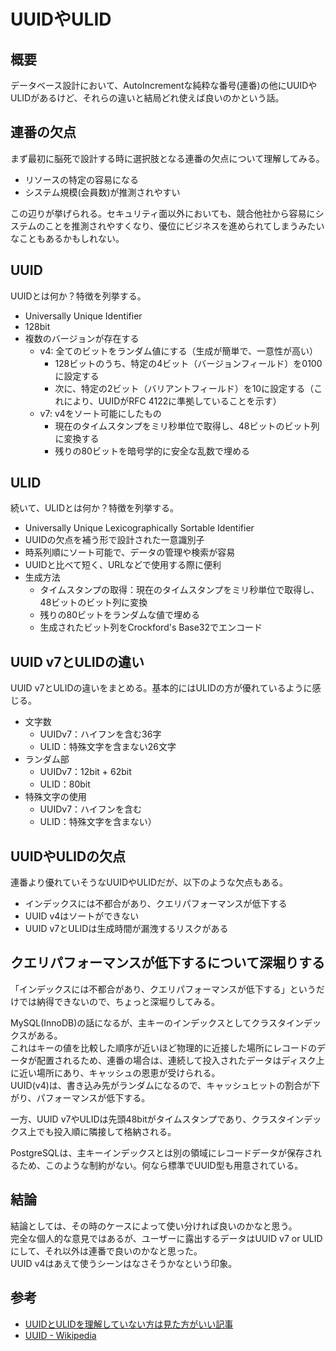 # UUIDやULID

## 概要

データベース設計において、AutoIncrementな純粋な番号(連番)の他にUUIDやULIDがあるけど、それらの違いと結局どれ使えば良いのかという話。

## 連番の欠点

まず最初に脳死で設計する時に選択肢となる連番の欠点について理解してみる。

- リソースの特定の容易になる
- システム規模(会員数)が推測されやすい

この辺りが挙げられる。セキュリティ面以外においても、競合他社から容易にシステムのことを推測されやすくなり、優位にビジネスを進められてしまうみたいなこともあるかもしれない。

## UUID

UUIDとは何か？特徴を列挙する。

- Universally Unique Identifier
- 128bit
- 複数のバージョンが存在する
  - v4: 全てのビットをランダム値にする（生成が簡単で、一意性が高い）
    - 128ビットのうち、特定の4ビット（バージョンフィールド）を0100に設定する
    - 次に、特定の2ビット（バリアントフィールド）を10に設定する（これにより、UUIDがRFC 4122に準拠していることを示す）
  - v7: v4をソート可能にしたもの
    - 現在のタイムスタンプをミリ秒単位で取得し、48ビットのビット列に変換する
    - 残りの80ビットを暗号学的に安全な乱数で埋める
  
## ULID

続いて、ULIDとは何か？特徴を列挙する。

- Universally Unique Lexicographically Sortable Identifier
- UUIDの欠点を補う形で設計された一意識別子
- 時系列順にソート可能で、データの管理や検索が容易
- UUIDと比べて短く、URLなどで使用する際に便利
- 生成方法
  - タイムスタンプの取得：現在のタイムスタンプをミリ秒単位で取得し、48ビットのビット列に変換
  - 残りの80ビットをランダムな値で埋める
  - 生成されたビット列をCrockford's Base32でエンコード

## UUID v7とULIDの違い

UUID v7とULIDの違いをまとめる。基本的にはULIDの方が優れているように感じる。

- 文字数
  - UUIDv7：ハイフンを含む36字
  - ULID：特殊文字を含まない26文字
- ランダム部
  - UUIDv7：12bit + 62bit
  - ULID：80bit
- 特殊文字の使用
  - UUIDv7：ハイフンを含む
  - ULID：特殊文字を含まない）

## UUIDやULIDの欠点

連番より優れていそうなUUIDやULIDだが、以下のような欠点もある。

- インデックスには不都合があり、クエリパフォーマンスが低下する
- UUID v4はソートができない
- UUID v7とULIDは生成時間が漏洩するリスクがある

## クエリパフォーマンスが低下するについて深堀りする

「インデックスには不都合があり、クエリパフォーマンスが低下する」というだけでは納得できないので、ちょっと深堀りしてみる。

MySQL(InnoDB)の話になるが、主キーのインデックスとしてクラスタインデックスがある。  
これはキーの値を比較した順序が近いほど物理的に近接した場所にレコードのデータが配置されるため、連番の場合は、連続して投入されたデータはディスク上に近い場所にあり、キャッシュの恩恵が受けられる。  
UUID(v4)は、書き込み先がランダムになるので、キャッシュヒットの割合が下がり、パフォーマンスが低下する。

一方、UUID v7やULIDは先頭48bitがタイムスタンプであり、クラスタインデックス上でも投入順に隣接して格納される。

PostgreSQLは、主キーインデックスとは別の領域にレコードデータが保存されるため、このような制約がない。何なら標準でUUID型も用意されている。

## 結論

結論としては、その時のケースによって使い分ければ良いのかなと思う。  
完全な個人的な意見ではあるが、ユーザーに露出するデータはUUID v7 or ULIDにして、それ以外は連番で良いのかなと思った。  
UUID v4はあえて使うシーンはなさそうかなという印象。

## 参考

- [UUIDとULIDを理解していない方は見た方がいい記事](https://zenn.dev/kazu1/articles/e8a668d1d27d6b)
- [UUID - Wikipedia](https://ja.wikipedia.org/wiki/UUID)